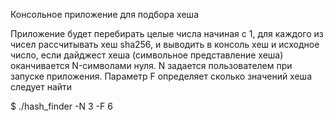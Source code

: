 Консольное приложение для подбора хеша

Приложение будет перебирать целые числа начиная с 1, для каждого из чисел рассчитывать хеш sha256, и выводить в консоль хеш и исходное число, если дайджест хеша (символьное представление хеша) оканчивается N-символами нуля. 
N задается пользователем при запуске приложения. 
Параметр F определяет сколько значений хеша следует найти

$ ./hash_finder -N 3 -F 6